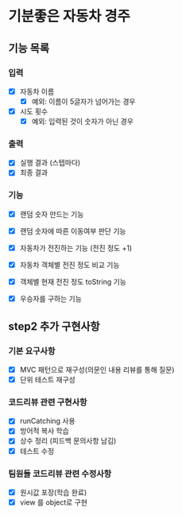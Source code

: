# 기분좋은 자동차 경주 

## 기능 목록

### 입력
- [x] 자동차 이름
  - [x] 예외: 이름이 5글자가 넘어가는 경우 
- [x] 시도 횟수
  - [x] 예외: 입력된 것이 숫자가 아닌 경우

### 출력
- [x] 실행 결과 (스텝마다)
- [x] 최종 결과

### 기능
- [x] 랜덤 숫자 만드는 기능
- [x] 랜덤 숫자에 따른 이동여부 판단 기능
- [x] 자동차가 전진하는 기능 (전진 정도 +1)
- [x] 자동차 객체별 전진 정도 비교 기능
- [x] 객체별 현재 전진 정도 toString 기능
- [x] 우승자를 구하는 기능


## step2 추가 구현사항

### 기본 요구사항 
- [x] MVC 패턴으로 재구성(의문인 내용 리뷰를 통해 질문)
- [x] 단위 테스트 재구성

### 코드리뷰 관련 구현사항
- [x] runCatching 사용
- [x] 방어적 복사 학습
- [x] 상수 정리 (피드백 문의사항 남김)
- [x] 테스트 수정

### 팀원들 코드리뷰 관련 수정사항
- [x] 원시값 포장(학습 완료)
- [x] view 를 object로 구현